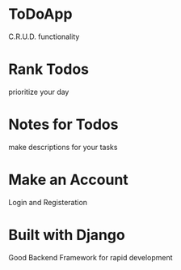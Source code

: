 # ToDoApp
C.R.U.D. functionality
# Rank Todos
prioritize your day
# Notes for Todos
make descriptions for your tasks
# Make an Account
Login and Registeration
# Built with Django
Good Backend Framework for rapid development
